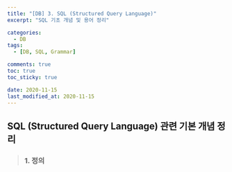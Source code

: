 ```yaml
---
title: "[DB] 3. SQL (Structured Query Language)"
excerpt: "SQL 기초 개념 및 용어 정리"

categories:
  - DB
tags:
  - [DB, SQL, Grammar]

comments: true
toc: true
toc_sticky: true

date: 2020-11-15
last_modified_at: 2020-11-15
---
```


## SQL (Structured Query Language) 관련 기본 개념 정리

> ### 1. 정의

<br>
